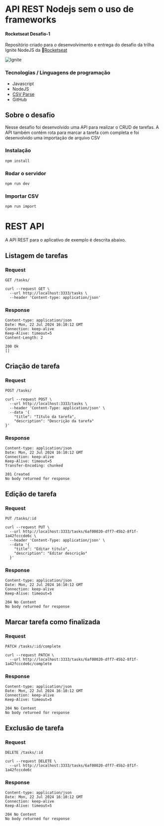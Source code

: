 # API REST Nodejs sem o uso de frameworks

#### Rocketseat Desafio-1

Repositório criado para o desenvolvimento e entrega do desafio da trilha Ignite NodeJS da 💜[Rocketseat](https://www.rocketseat.com.br/)

<img src="https://static-media.hotmart.com/XwXVhvU-opD761WIP7j5O7GT4AU=/300x300/smart/filters:format(webp):background_color(white)/hotmart/product_pictures/ec16822f-5482-421b-9c12-470cf1c099c8/Group6626.png?w=920" alt="Ignite">

### Tecnologias / Linguagens de programação

- Javascript
- NodeJS
- [CSV Parse](https://csv.js.org/)
- GitHub

## Sobre o desafio

Nesse desafio foi desenvolvido uma API para realizar o CRUD de tarefas.
A API também contém rota para marcar a tarefa com completa e foi desenvolvido uma importação de arquivo CSV

### Instalação

    npm install

### Rodar o servidor

    npm run dev

### Importar CSV
    npm run import

# REST API

A API REST para o aplicativo de exemplo é descrita abaixo.

## Listagem de tarefas

### Request

`GET /tasks/`

    curl --request GET \
      --url http://localhost:3333/tasks \
      --header 'Content-type: application/json'

### Response

    Content-type: application/json
    Date: Mon, 22 Jul 2024 16:10:12 GMT
    Connection: keep-alive
    Keep-Alive: timeout=5
    Content-Length: 2

    200 Ok
    []

## Criação de tarefa

### Request

`POST /tasks/`

    curl --request POST \
      --url http://localhost:3333/tasks \
      --header 'Content-Type: application/json' \
      --data '{
        "title": "Título da tarefa",
        "description": "Descrição da tarefa"
    }'

### Response

    Content-type: application/json
    Date: Mon, 22 Jul 2024 16:10:12 GMT
    Connection: keep-alive
    Keep-Alive: timeout=5
    Transfer-Encoding: chunked

    201 Created
    No body returned for response

## Edição de tarefa

### Request

`PUT /tasks/:id`

    curl --request PUT \
      --url http://localhost:3333/tasks/6af00020-dff7-45b2-8f1f-1a42fcccde6c \
      --header 'Content-Type: application/json' \
      --data '{
        "title": "Editar título",
        "description": "Editar descrição"
      }'

### Response

    Content-type: application/json
    Date: Mon, 22 Jul 2024 16:10:12 GMT
    Connection: keep-alive
    Keep-Alive: timeout=5

    204 No Content
    No body returned for response

## Marcar tarefa como finalizada

### Request

`PATCH /tasks/:id/complete`

    curl --request PATCH \
      --url http://localhost:3333/tasks/6af00020-dff7-45b2-8f1f-1a42fcccde6c/complete

### Response

    Content-type: application/json
    Date: Mon, 22 Jul 2024 16:10:12 GMT
    Connection: keep-alive
    Keep-Alive: timeout=5

    204 No Content
    No body returned for response


## Exclusão de tarefa

### Request

`DELETE /tasks/:id`

    curl --request DELETE \
      --url http://localhost:3333/tasks/6af00020-dff7-45b2-8f1f-1a42fcccde6c

### Response

    Content-type: application/json
    Date: Mon, 22 Jul 2024 16:10:12 GMT
    Connection: keep-alive
    Keep-Alive: timeout=5

    204 No Content
    No body returned for response